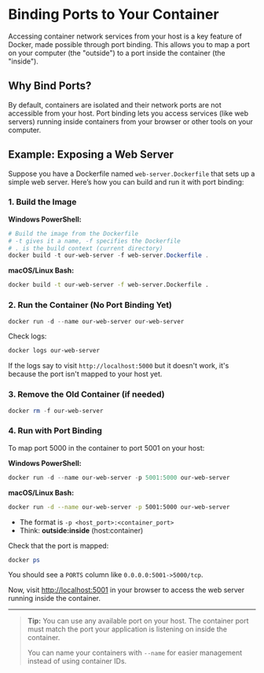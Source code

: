 # Binding Ports to Your Container

Accessing container network services from your host is a key feature of Docker, made possible through port binding. This allows you to map a port on your computer (the "outside") to a port inside the container (the "inside").

## Why Bind Ports?

By default, containers are isolated and their network ports are not accessible from your host. Port binding lets you access services (like web servers) running inside containers from your browser or other tools on your computer.

## Example: Exposing a Web Server

Suppose you have a Dockerfile named `web-server.Dockerfile` that sets up a simple web server. Here’s how you can build and run it with port binding:

### 1. Build the Image

**Windows PowerShell:**
```powershell
# Build the image from the Dockerfile
# -t gives it a name, -f specifies the Dockerfile
# . is the build context (current directory)
docker build -t our-web-server -f web-server.Dockerfile .
```
**macOS/Linux Bash:**
```bash
docker build -t our-web-server -f web-server.Dockerfile .
```

### 2. Run the Container (No Port Binding Yet)

```powershell
docker run -d --name our-web-server our-web-server
```

Check logs:
```powershell
docker logs our-web-server
```

If the logs say to visit `http://localhost:5000` but it doesn't work, it's because the port isn't mapped to your host yet.

### 3. Remove the Old Container (if needed)

```powershell
docker rm -f our-web-server
```

### 4. Run with Port Binding

To map port 5000 in the container to port 5001 on your host:

**Windows PowerShell:**
```powershell
docker run -d --name our-web-server -p 5001:5000 our-web-server
```
**macOS/Linux Bash:**
```bash
docker run -d --name our-web-server -p 5001:5000 our-web-server
```

- The format is `-p <host_port>:<container_port>`
- Think: **outside:inside** (host:container)

Check that the port is mapped:
```powershell
docker ps
```

You should see a `PORTS` column like `0.0.0.0:5001->5000/tcp`.

Now, visit [http://localhost:5001](http://localhost:5001) in your browser to access the web server running inside the container.

---

> **Tip:** You can use any available port on your host. The container port must match the port your application is listening on inside the container.
> 
> You can name your containers with `--name` for easier management instead of using container IDs.
